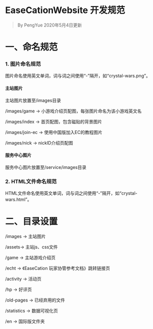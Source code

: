 # EaseCationWebsite 开发规范
> By PengYue 2020年5月4日更新


# 一、命名规范

### 1. 图片命名规范

图片命名使用英文单词，词与词之间使用“-”隔开，如“crystal-wars.png”。

#### 主站图片

主站图片放置至/images目录

/images/game -> 小游戏介绍页配图，每张图片命名为该小游戏英文名

/images/index -> 首页配图，包含磁贴的背景图片

/images/join-ec -> 使用中国版加入EC的教程图片

/images/nick -> nickID介绍页配图

#### 服务中心图片

服务中心图片放置至/service/images目录

### 2. HTML文件命名规范

HTML文件命名使用英文单词，词与词之间使用“-”隔开，如“crystal-wars.html”。


# 二、目录设置

/images -> 主站图片

/assets-> 主站js、css文件

/game -> 主站游戏介绍页

/echt -> 《EaseCation 玩家协管参考文档》跳转链接页

/activity -> 活动页

/hp -> 好评页

/old-pages -> 已经弃用的文件

/statistics -> 数据可视化页

/en -> 国际版文件夹
